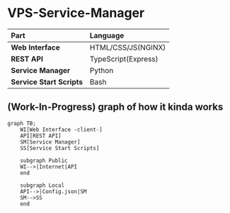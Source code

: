 # VPS-Service-Manager

|Part|Language|
|:---|:-------|
|**Web Interface**|HTML/CSS/JS(NGINX)|
|**REST API**|TypeScript(Express)|
|**Service Manager**|Python|
|**Service Start Scripts**|Bash|

## (Work-In-Progress) graph of how it kinda works
```mermaid
graph TB;
    WI[Web Interface -client-]
    API[REST API]
    SM[Service Manager]
    SS[Service Start Scripts]

    subgraph Public
    WI-->|Internet|API
    end

    subgraph Local
    API-->|Config.json|SM
    SM-->SS
    end
```
